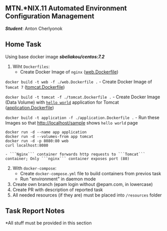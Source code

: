 MTN.*NIX.11 Automated Environment Configuration Management
---

***Student***: Anton Cherlyonok

Home Task
---

Using base docker image ***sbeliakou/centos:7.2***

1. Wiht ```Dockerfiles```:
    - Create Docker Image of ```nginx``` ([web.Dockerfile](/web.Dockerfile))

`docker build -t web -f ./web.Dockerfile .`
    - Create Docker Image of ```Tomcat 7``` ([tomcat.Dockerfile](/tomcat.Dockerfile))

`docker build -t tomcat -f ./tomcat.Dockerfile .`
    - Create Docker Image (Data Volume) with [```hello world```](https://tomcat.apache.org/tomcat-7.0-doc/appdev/sample/sample.war) application for Tomcat ([application.Dockerfile](application.Dockerfile))

`docker build -t application -f ./application.Dockerfile .`
    - Run these Images so that [http://localhost/sample](http://localhost/sample) shows ```hello world``` page

```
docker run -d --name app application
docker run -d --volumes-from app tomcat
docker run -d -p 8080:80 web
curl localhost:8080
```

    - ```Nginx``` container forwards http requests to ```Tomcat``` container; Only ```nginx``` container exposes port (80)

2. With ```docker-compose```:
    - Create ```docker-compose.yml``` file to build containers from previos task
    - Run "environment" in daemon mode
3. Create own branch (epam login without @epam.com, in lowercase)
4. Create PR with description of reported task
6. All needed resources (if they are) must be placed into ```/resources``` folder

Task Report Notes
---
*All stuff must be provided in this section
